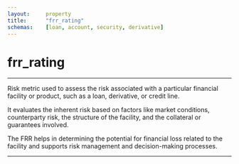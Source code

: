 ```yaml
---
layout:     property
title:      "frr_rating"
schemas:    [loan, account, security, derivative]
---
```


# frr_rating

---

Risk metric used to assess the risk associated with a particular financial facility or product, such as a loan, derivative, or credit line. 

It evaluates the inherent risk based on factors like market conditions, counterparty risk, the structure of the facility, and the collateral or guarantees involved.

The FRR helps in determining the potential for financial loss related to the facility and supports risk management and decision-making processes.

---
[osfi bd]: https://www.osfi-bsif.gc.ca/en/data-forms/reporting-returns/filing-financial-returns/financial-reporting-instructions/irb-credit-data-retail-portfolio-part-1-bd
[osfi bb]: https://www.osfi-bsif.gc.ca/en/data-forms/reporting-returns/filing-financial-returns/financial-reporting-instructions/irb-credit-data-wholesale-portfolio-part-1-bb